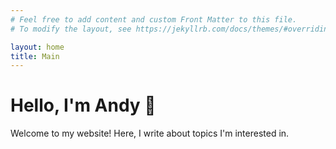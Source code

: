 ```yaml
---
# Feel free to add content and custom Front Matter to this file.
# To modify the layout, see https://jekyllrb.com/docs/themes/#overriding-theme-defaults

layout: home
title: Main
---
```

# Hello, I'm Andy 👋
Welcome to my website! Here, I write about topics I'm interested in.
